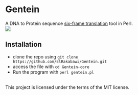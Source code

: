 # Gentein
A DNA to Protein sequence [six-frame translation](https://en.wikipedia.org/wiki/Open_reading_frame#Six-frame_translation) tool in Perl.
<br  >
![](http://i.imgur.com/R7TkAbI.jpg)
<br  >

## Installation
* clone the repo using `git clone https://github.com/ElRakabawi/Gentein.git`
* access the file with `cd Gentein-core`
* Run the program with `perl gentein.pl`

<br />
This project is licensed under the terms of the MIT license.
